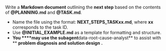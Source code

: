 
Write a **Markdown document** outlining the **next step** based on the contents of **@PLANNING.md** and **@TASK.md**.

* Name the file using the format: **NEXT_STEPS_TASKxx.md**, where **xx** corresponds to the task ID.
* Use **@INITIAL_EXAMPLE.md** as a template for formatting and structure.
* **You ****may use the subagent**data-root-cause-analyst** to assist with ** **problem diagnosis and solution design** **.**
